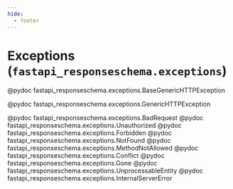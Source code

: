 ```yaml
---
hide:
  - footer
---
```

# Exceptions (`fastapi_responseschema.exceptions`)

@pydoc fastapi_responseschema.exceptions.BaseGenericHTTPException

@pydoc fastapi_responseschema.exceptions.GenericHTTPException

@pydoc fastapi_responseschema.exceptions.BadRequest
@pydoc fastapi_responseschema.exceptions.Unauthorized
@pydoc fastapi_responseschema.exceptions.Forbidden
@pydoc fastapi_responseschema.exceptions.NotFound
@pydoc fastapi_responseschema.exceptions.MethodNotAllowed
@pydoc fastapi_responseschema.exceptions.Conflict
@pydoc fastapi_responseschema.exceptions.Gone
@pydoc fastapi_responseschema.exceptions.UnprocessableEntity
@pydoc fastapi_responseschema.exceptions.InternalServerError